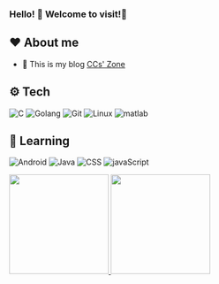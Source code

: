 ### Hello! 👋 Welcome to visit!🤣

## ❤️ About me
  - 🏡 This is my blog [CCs' Zone](https://ccs.zone)
## ⚙️ Tech
  ![C](https://img.shields.io/badge/-C-333333?color=yellow&style=flat&logo=C)
  ![Golang](https://img.shields.io/badge/-Go-333333?color=blue&style=flat&logo=go)
  ![Git](https://img.shields.io/badge/-Git-333333?style=flat&logo=git)
  ![Linux](https://img.shields.io/badge/-Linux-333333?color=orange&style=flat&logo=linux)
  ![matlab](https://img.shields.io/badge/-MATLAB-333333?color=pink&style=flat&logo=matlab)
## 🍭 Learning
  ![Android](https://img.shields.io/badge/-Android-333333?color=green&style=flat&logo=Android)
  ![Java](https://img.shields.io/badge/-Java-333333?color=black&style=flat&logo=Java)
  ![CSS](https://img.shields.io/badge/-CSS-333333?color=grey&style=flat&logo=CSS)
  ![javaScript](https://img.shields.io/badge/-javaScript-333333?style=flat&logo=javaScript)

<a href="https://github.com/caicheng918">
  <img height="180em" src="https://github-readme-stats.vercel.app/api?username=caicheng918&theme=buefy&show_icons=true" />
  <img height="180em" src="https://github-readme-stats.vercel.app/api/top-langs/?username=caicheng918&theme=buefy&layout=compact" />
</a>

<!--
**caicheng918/caicheng918** is a ✨ _special_ ✨ repository because its `README.md` (this file) appears on your GitHub profile.

Here are some ideas to get you started:

- 🔭 I’m currently working on ...
- 🌱 I’m currently learning ...
- 👯 I’m looking to collaborate on ...
- 🤔 I’m looking for help with ...
- 💬 Ask me about ...
- 📫 How to reach me: ...
- 😄 Pronouns: ...
- ⚡ Fun fact: ...
-->
